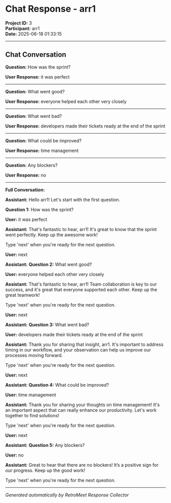 # Chat Response - arr1

**Project ID:** 3  
**Participant:** arr1  
**Date:** 2025-06-18 01:33:15

---

## Chat Conversation

**Question:** How was the sprint?

**User Response:** it was perfect

---

**Question:** What went good?

**User Response:** everyone helped each other very closely

---

**Question:** What went bad?

**User Response:** developers made their tickets ready at the end of the sprint

---

**Question:** What could be improved?

**User Response:** time management

---

**Question:** Any blockers?

**User Response:** no

---

**Full Conversation:**

**Assistant:** Hello arr1! Let's start with the first question.

**Question 1:** How was the sprint?

**User:** it was perfect

**Assistant:** That's fantastic to hear, arr1! It's great to know that the sprint went perfectly. Keep up the awesome work!

Type 'next' when you're ready for the next question.

**User:** next

**Assistant:** **Question 2:** What went good?

**User:** everyone helped each other very closely

**Assistant:** That's fantastic to hear, arr1! Team collaboration is key to our success, and it's great that everyone supported each other. Keep up the great teamwork!

Type 'next' when you're ready for the next question.

**User:** next

**Assistant:** **Question 3:** What went bad?

**User:** developers made their tickets ready at the end of the sprint

**Assistant:** Thank you for sharing that insight, arr1. It's important to address timing in our workflow, and your observation can help us improve our processes moving forward.

Type 'next' when you're ready for the next question.

**User:** next

**Assistant:** **Question 4:** What could be improved?

**User:** time management

**Assistant:** Thank you for sharing your thoughts on time management! It's an important aspect that can really enhance our productivity. Let's work together to find solutions!

Type 'next' when you're ready for the next question.

**User:** next

**Assistant:** **Question 5:** Any blockers?

**User:** no

**Assistant:** Great to hear that there are no blockers! It’s a positive sign for our progress. Keep up the good work!

Type 'next' when you're ready for the next question.



---

*Generated automatically by RetroMeet Response Collector*

